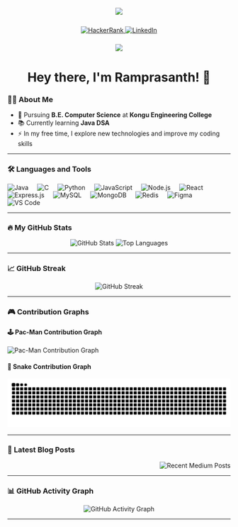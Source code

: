 <br clear="both">

<div align="center">
  <img height="150" src="https://media.giphy.com/media/M9gbBd9nbDrOTu1Mqx/giphy.gif"  />
</div>

###

<div align="center">
  <a href="https://www.hackerrank.com/profile/ramprasanths_221" target="_blank">
    <img src="https://img.shields.io/static/v1?message=HackerRank&logo=hackerrank&label=&color=2EC866&logoColor=white&labelColor=&style=plastic" height="25" alt="HackerRank"  />
  </a>
  <a href="https://www.linkedin.com/in/ram-prasanth2802" target="_blank">
    <img src="https://img.shields.io/static/v1?message=LinkedIn&logo=linkedin&label=&color=0077B5&logoColor=white&labelColor=&style=plastic" height="25" alt="LinkedIn"  />
  </a>
</div>

###

<div align="center">
  <img src="https://visitor-badge.laobi.icu/badge?page_id=Ramprasanth7119.Ramprasanth7119&" />
</div>

###

<h1 align="center">Hey there, I'm Ramprasanth! 👋</h1>

###

### 👨‍💻 About Me  
- 🔭 Pursuing **B.E. Computer Science** at **Kongu Engineering College**  
- 📚 Currently learning **Java DSA**  
- ⚡ In my free time, I explore new technologies and improve my coding skills  

---

### 🛠️ Languages and Tools  

<div align="left">
  <img src="https://cdn.jsdelivr.net/gh/devicons/devicon/icons/java/java-original.svg" height="40" alt="Java"  />
  <img width="12" />
  <img src="https://cdn.jsdelivr.net/gh/devicons/devicon/icons/c/c-original.svg" height="40" alt="C"  />
  <img width="12" />
  <img src="https://cdn.jsdelivr.net/gh/devicons/devicon/icons/python/python-original.svg" height="40" alt="Python"  />
  <img width="12" />
  <img src="https://cdn.jsdelivr.net/gh/devicons/devicon/icons/javascript/javascript-original.svg" height="40" alt="JavaScript"  />
  <img width="12" />
  <img src="https://cdn.jsdelivr.net/gh/devicons/devicon/icons/nodejs/nodejs-original.svg" height="40" alt="Node.js"  />
  <img width="12" />
  <img src="https://cdn.jsdelivr.net/gh/devicons/devicon/icons/react/react-original.svg" height="40" alt="React"  />
  <img width="12" />
  <img src="https://cdn.jsdelivr.net/gh/devicons/devicon/icons/express/express-original.svg" height="40" alt="Express.js"  />
  <img width="12" />
  <img src="https://cdn.jsdelivr.net/gh/devicons/devicon/icons/mysql/mysql-original.svg" height="40" alt="MySQL"  />
  <img width="12" />
  <img src="https://cdn.jsdelivr.net/gh/devicons/devicon/icons/mongodb/mongodb-original.svg" height="40" alt="MongoDB"  />
  <img width="12" />
  <img src="https://cdn.jsdelivr.net/gh/devicons/devicon/icons/redis/redis-original.svg" height="40" alt="Redis"  />
  <img width="12" />
  <img src="https://cdn.jsdelivr.net/gh/devicons/devicon/icons/figma/figma-original.svg" height="40" alt="Figma"  />
  <img width="12" />
  <img src="https://cdn.jsdelivr.net/gh/devicons/devicon/icons/vscode/vscode-original.svg" height="40" alt="VS Code"  />
</div>

---

### 🔥 My GitHub Stats  

<div align="center">
  <img src="https://github-readme-stats.vercel.app/api?username=Ramprasanth7119&hide_title=false&hide_rank=false&show_icons=true&include_all_commits=true&count_private=true&disable_animations=false&theme=dracula&locale=en&hide_border=false&order=1" height="150" alt="GitHub Stats" />
  <img src="https://github-readme-stats.vercel.app/api/top-langs?username=Ramprasanth7119&locale=en&hide_title=false&layout=compact&card_width=320&langs_count=5&theme=dracula&hide_border=false&order=2" height="150" alt="Top Languages" />
</div>

---

### 📈 GitHub Streak  

<div align="center">
  <img src="https://streak-stats.demolab.com?user=Ramprasanth7119&locale=en&mode=daily&theme=dark&hide_border=false&border_radius=5&order=3" height="220" alt="GitHub Streak" />
</div>

---

### 🎮 Contribution Graphs  

#### 🕹️ Pac-Man Contribution Graph  
<picture>
  <source media="(prefers-color-scheme: dark)" srcset="https://raw.githubusercontent.com/Ramprasanth7119/Ramprasanth7119/output/pacman-contribution-graph-dark.svg">
  <source media="(prefers-color-scheme: light)" srcset="https://raw.githubusercontent.com/Ramprasanth7119/Ramprasanth7119/output/pacman-contribution-graph.svg">
  <img alt="Pac-Man Contribution Graph" src="https://raw.githubusercontent.com/Ramprasanth7119/Ramprasanth7119/output/pacman-contribution-graph.svg">
</picture>

#### 🐍 Snake Contribution Graph  
<img src="https://raw.githubusercontent.com/Ramprasanth7119/Ramprasanth7119/output/snake.svg" alt="Snake Animation" />

---

### 📢 Latest Blog Posts  

<div align="right">
  <img src="https://github-read-medium-git-main.pahlevikun.vercel.app/latest?limit=4&username=Ramprasanth7119&theme=tokyonight" alt="Recent Medium Posts" />
</div>

---

### 📊 GitHub Activity Graph  

<div align="center">
  <img src="https://github-readme-activity-graph.vercel.app/graph?username=Ramprasanth7119&radius=16&theme=react&area=true&order=5" height="300" alt="GitHub Activity Graph" />
</div>

---
